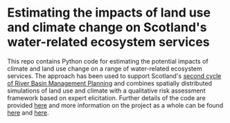 # Estimating the impacts of land use and climate change on Scotland's water-related ecosystem services

This repo contains Python code for estimating the potential impacts of climate and land use change on a range of water-related ecosystem services. The approach has been used to support Scotland's [second cycle of River Basin Management Planning](http://www.sepa.org.uk/environment/water/river-basin-management-planning/) and combines spatially distributed simulations of land use and climate with a qualitative risk assessment framework based on expert elicitation. Further details of the code are provided [here](http://nbviewer.ipython.org/github/JamesSample/ecosystem_services_impacts/blob/master/ecosystem_services_notes.ipynb) and more information on the project as a whole can be found [here](http://www.crew.ac.uk/publications/estimating-impacts-land-use-and-climate-change-scotland%E2%80%99s-water-related-ecosystem-servi) and [here](http://www.crew.ac.uk/publications/estimating-impacts-land-use-and-climate-change-scotland%E2%80%99s-water-related-ecosystem-ser-0).
